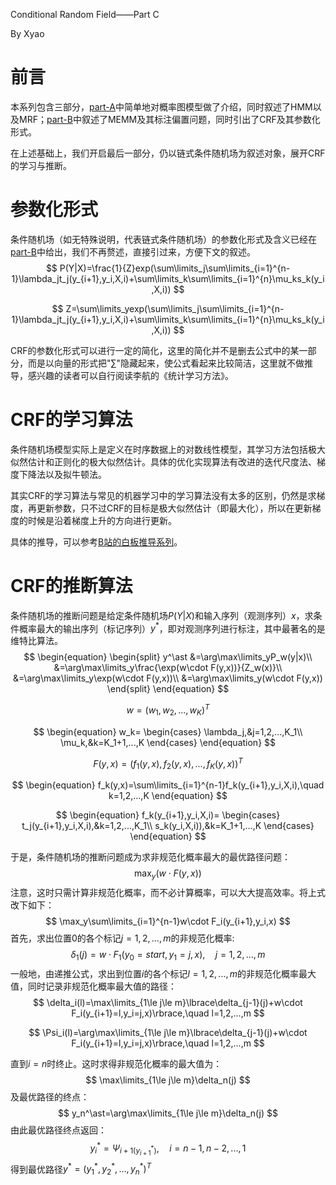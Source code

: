 Conditional Random Field——Part C

By Xyao

# 前言

本系列包含三部分，[part-A](https://github.com/TrippleKing/Datawhale-12/blob/master/ConditionalRandomField-A.md)中简单地对概率图模型做了介绍，同时叙述了HMM以及MRF；[part-B](https://github.com/TrippleKing/Datawhale-12/blob/master/ConditionalRandomField-B.md)中叙述了MEMM及其标注偏置问题，同时引出了CRF及其参数化形式。

在上述基础上，我们开启最后一部分，仍以链式条件随机场为叙述对象，展开CRF的学习与推断。

# 参数化形式

条件随机场（如无特殊说明，代表链式条件随机场）的参数化形式及含义已经在[part-B](https://github.com/TrippleKing/Datawhale-12/blob/master/ConditionalRandomField-B.md)中给出，我们不再赘述，直接引过来，方便下文的叙述。
$$
P(Y|X)=\frac{1}{Z}exp(\sum\limits_j\sum\limits_{i=1}^{n-1}\lambda_jt_j(y_{i+1},y_i,X,i)+\sum\limits_k\sum\limits_{i=1}^{n}\mu_ks_k(y_i,X,i))
$$

$$
Z=\sum\limits_yexp(\sum\limits_j\sum\limits_{i=1}^{n-1}\lambda_jt_j(y_{i+1},y_i,X,i)+\sum\limits_k\sum\limits_{i=1}^{n}\mu_ks_k(y_i,X,i))
$$

CRF的参数化形式可以进行一定的简化，这里的简化并不是删去公式中的某一部分，而是以向量的形式把"$\sum$"隐藏起来，使公式看起来比较简洁，这里就不做推导，感兴趣的读者可以自行阅读李航的《统计学习方法》。

# CRF的学习算法

条件随机场模型实际上是定义在时序数据上的对数线性模型，其学习方法包括极大似然估计和正则化的极大似然估计。具体的优化实现算法有改进的迭代尺度法、梯度下降法以及拟牛顿法。

其实CRF的学习算法与常见的机器学习中的学习算法没有太多的区别，仍然是求梯度，再更新参数，只不过CRF的目标是极大似然估计（即最大化），所以在更新梯度的时候是沿着梯度上升的方向进行更新。

具体的推导，可以参考[B站的白板推导系列](https://www.bilibili.com/video/BV19t411R7QU?p=8)。

# CRF的推断算法

条件随机场的推断问题是给定条件随机场$P(Y|X)$和输入序列（观测序列）$x$，求条件概率最大的输出序列（标记序列）$y^\ast$，即对观测序列进行标注，其中最著名的是维特比算法。
$$
\begin{equation}
\begin{split}
y^\ast &=\arg\max\limits_yP_w(y|x)\\
&=\arg\max\limits_y\frac{\exp(w\cdot F(y,x))}{Z_w(x)}\\
&=\arg\max\limits_y\exp(w\cdot F(y,x))\\
&=\arg\max\limits_y(w\cdot F(y,x))
\end{split}
\end{equation}
$$

$$
w=(w_1,w_2,...,w_K)^T
$$

$$
\begin{equation}
w_k=
\begin{cases}
\lambda_j,&j=1,2,...,K_1\\
\mu_k,&k=K_1+1,...,K
\end{cases}
\end{equation}
$$

$$
F(y,x)=(f_1(y,x),f_2(y,x),...,f_K(y,x))^T
$$

$$
\begin{equation}
f_k(y,x)=\sum\limits_{i=1}^{n-1}f_k(y_{i+1},y_i,X,i),\quad k=1,2,...,K
\end{equation}
$$

$$
\begin{equation}
f_k(y_{i+1},y_i,X,i)=
\begin{cases}
t_j(y_{i+1},y_i,X,i),&k=1,2,...,K_1\\
s_k(y_i,X,i)),&k=K_1+1,...,K
\end{cases}
\end{equation}
$$

于是，条件随机场的推断问题成为求非规范化概率最大的最优路径问题：
$$
\max_{y}(w\cdot F(y,x))
$$
注意，这时只需计算非规范化概率，而不必计算概率，可以大大提高效率。将上式改下如下：
$$
\max_y\sum\limits_{i=1}^{n-1}w\cdot F_i(y_{i+1},y_i,x)
$$
首先，求出位置0的各个标记$j=1,2,...,m$的非规范化概率:
$$
\delta_1(j)=w\cdot F_1(y_0=start,y_1=j,x),\quad j=1,2,...,m
$$
一般地，由递推公式，求出到位置$i$的各个标记$l=1,2,...,m$的非规范化概率最大值，同时记录非规范化概率最大值的路径：
$$
\delta_i(l)=\max\limits_{1\le j\le m}\lbrace\delta_{j-1}(j)+w\cdot F_i(y_{i+1}=l,y_i=j,x)\rbrace,\quad l=1,2,...,m
$$

$$
\Psi_i(l)=\arg\max\limits_{1\le j\le m}\lbrace\delta_{j-1}(j)+w\cdot F_i(y_{i+1}=l,y_i=j,x)\rbrace,\quad l=1,2,...,m
$$

直到$i=n$时终止。这时求得非规范化概率的最大值为：
$$
\max\limits_{1\le j\le m}\delta_n(j)
$$
及最优路径的终点：
$$
y_n^\ast=\arg\max\limits_{1\le j\le m}\delta_n(j)
$$
由此最优路径终点返回：
$$
y_i^\ast=\Psi_{i+1(y_{i+1}^{\ast})},\quad i=n-1,n-2,...,1
$$
得到最优路径$y^\ast=(y_1^\ast,y_2^\ast,...,y_n^\ast)^T$





